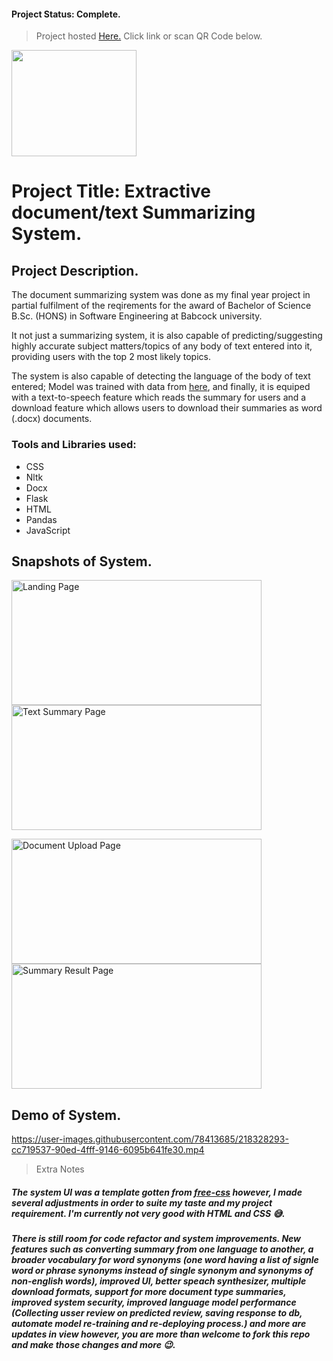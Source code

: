 #### Project Status: Complete.
> Project hosted <a href="https://doc-summary.onrender.com/">Here.</a> Click link or scan QR Code below.
<img src= "https://user-images.githubusercontent.com/78413685/215292334-dfa2c9ae-0b2c-4273-8491-755da49e93e5.png" width="200" height="170">


# Project Title: Extractive document/text Summarizing System.
## Project Description.
The document summarizing system was done as my final year project in partial fulfilment of the reqirements for the award of Bachelor of Science B.Sc. (HONS) in Software Engineering at Babcock university.   

It not just a summarizing system, it is also capable of predicting/suggesting highly accurate subject matters/topics of any body of text entered into it, providing users with the top 2 most likely topics.   

The system is also capable of detecting the language of the body of text entered; Model was trained with data from <a href="https://www.kaggle.com/datasets/emirhanai/language-detect-artificial-intelligence-software?select=language_detection.csv">here<a/>, and finally, it is equiped with a text-to-speech feature which reads the summary for users and a download feature which allows users to download their summaries as word (.docx) documents.

### Tools and Libraries used:
* CSS
* Nltk
* Docx
* Flask
* HTML
* Pandas
* JavaScript

## Snapshots of System.

<img src= "https://user-images.githubusercontent.com/78413685/218051755-9fc866c0-d0a3-46f5-b3f5-55759f31961a.png" width="400" height="200" alt="Landing Page"><img src= "https://user-images.githubusercontent.com/78413685/218051698-31482e3d-4505-4122-9d97-7e0e24c0820c.png" width="400" height="200" alt="Text Summary Page">

<img src= "https://user-images.githubusercontent.com/78413685/218051711-04c9e3ac-b39c-4722-b6c5-be81f2b16f46.png" width="400" height="200" alt="Document Upload Page"><img src= "https://user-images.githubusercontent.com/78413685/214431479-aae08584-b96e-4934-a205-45a315d6cb94.png" width="400" height="200" alt="Summary Result Page">


## Demo of System.
https://user-images.githubusercontent.com/78413685/218328293-cc719537-90ed-4fff-9146-6095b641fe30.mp4

> Extra Notes   
##### The system UI was a template gotten from <a href="https://www.free-css.com/free-css-templates/page277/blueneek">free-css</a> however, I made several adjustments in order to suite my taste and my project requirement. I'm currently not very good with HTML and CSS 😅.   
##### There is still room for code refactor and system improvements. New features such as converting summary from one language to another, a broader vocabulary for word synonyms (one word having a list of signle word or phrase synonyms instead of single synonym and synonyms of non-english words), improved UI, better speach synthesizer, multiple download formats, support for more document type summaries, improved system security, improved language model performance (Collecting usser review on predicted review, saving response to db, automate model re-training and re-deploying process.) and more are updates in view however, you are more than welcome to fork this repo and make those changes and more 😉.
